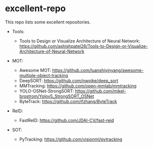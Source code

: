 # excellent-repo
This repo lists some excellent repositories.

- Tools:
  - Tools to Design or Visualize Architecture of Neural Network: https://github.com/ashishpatel26/Tools-to-Design-or-Visualize-Architecture-of-Neural-Network

- MOT:
  - Awesome MOT: https://github.com/luanshiyinyang/awesome-multiple-object-tracking
  - DeepSORT: https://github.com/nwojke/deep_sort
  - MMTracking: https://github.com/open-mmlab/mmtracking
  - YOLO-OSNet-StrongSORT: https://github.com/mikel-brostrom/Yolov5_StrongSORT_OSNet
  - ByteTrack: https://github.com/ifzhang/ByteTrack

- ReID: 
  - FastReID: https://github.com/JDAI-CV/fast-reid

- SOT:
  - PyTracking: https://github.com/visionml/pytracking
